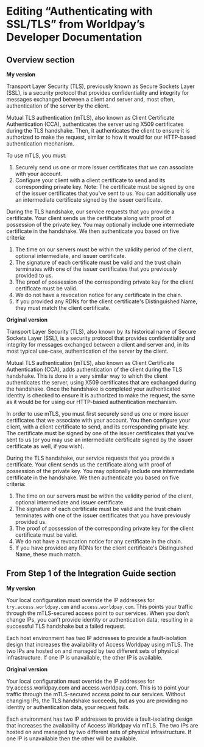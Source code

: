 # Editing “Authenticating with SSL/TLS” from Worldpay’s Developer Documentation

## Overview section

**My version**

Transport Layer Security (TLS), previously known as Secure Sockets Layer (SSL), is a security protocol that provides confidentiality and integrity for messages exchanged between a client and server and, most often, authentication of the server by the client.

Mutual TLS authentication (mTLS), also known as Client Certificate Authentication (CCA), authenticates the server using X509 certificates during the TLS handshake. Then, it authenticates the client to ensure it is authorized to make the request, similar to how it would for our HTTP-based authentication mechanism.

To use mTLS, you must:
1. Securely send us one or more issuer certificates that we can associate with your account. 
2. Configure your client with a client certificate to send and its corresponding private key. 
Note: The certificate must be signed by one of the issuer certificates that you've sent to us. You can additionally use an intermediate certificate signed by the issuer certificate.

During the TLS handshake, our service requests that you provide a certificate. Your client sends us the certificate along with proof of possession of the private key. You may optionally include one intermediate certificate in the handshake. We then authenticate you based on five criteria:
1. The time on our servers must be within the validity period of the client, optional intermediate, and issuer certificate.
2. The signature of each certificate must be valid and the trust chain terminates with one of the issuer certificates that you previously provided to us.
3. The proof of possession of the corresponding private key for the client certificate must be valid.
4. We do not have a revocation notice for any certificate in the chain.
5. If you provided any RDNs for the client certificate's Distinguished Name, they must match the client certificate. 

**Original version**

Transport Layer Security (TLS), also known by its historical name of Secure Sockets Layer (SSL), is a security protocol that provides confidentiality and integrity for messages exchanged between a client and server and, in its most typical use-case, authentication of the server by the client.

Mutual TLS authentication (mTLS), also known as Client Certificate Authentication (CCA), adds authentication of the client during the TLS handshake. This is done in a very similar way to which the client authenticates the server, using X509 certificates that are exchanged during the handshake. Once the handshake is completed your authenticated identity is checked to ensure it is authorized to make the request, the same as it would be for using our HTTP-based authentication mechanism.

In order to use mTLS, you must first securely send us one or more issuer certificates that we associate with your account. You then configure your client, with a client certificate to send, and its corresponding private key. The certificate must be signed by one of the issuer certificates that you've sent to us (or you may use an intermediate certificate signed by the issuer certificate as well, if you wish).

During the TLS handshake, our service requests that you provide a certificate. Your client sends us the certificate along with proof of possession of the private key. You may optionally include one intermediate certificate in the handshake. We then authenticate you based on five criteria:
1. The time on our servers must be within the validity period of the client, optional intermediate and issuer certificate.
2. The signature of each certificate must be valid and the trust chain terminates with one of the issuer certificates that you have previously provided us.
3. The proof of possession of the corresponding private key for the client certificate must be valid.
4. We do not have a revocation notice for any certificate in the chain.
5. If you have provided any RDNs for the client certificate's Distinguished Name, these much match.

## From Step 1 of the Integration Guide section
**My version**

Your local configuration must override the IP addresses for `try.access.worldpay.com` and `access.worldpay.com`. This points your traffic through the mTLS-secured access point to our services. When you don’t change IPs, you can’t provide identity or authentication data, resulting in a successful TLS handshake but a failed request.

Each host environment has two IP addresses to provide a fault-isolation design that increases the availability of Access Worldpay using mTLS. The two IPs are hosted on and managed by two different sets of physical infrastructure. If one IP is unavailable, the other IP is available.

**Original version**

Your local configuration must override the IP addresses for try.access.worldpay.com and access.worldpay.com. This is to point your traffic through the mTLS-secured access point to our services. Without changing IPs, the TLS handshake succeeds, but as you are providing no identity or authentication data, your request fails.

Each environment has two IP addresses to provide a fault-isolating design that increases the availability of Access Worldpay via mTLS. The two IPs are hosted on and managed by two different sets of physical infrastructure. If one IP is unavailable then the other will be available.
